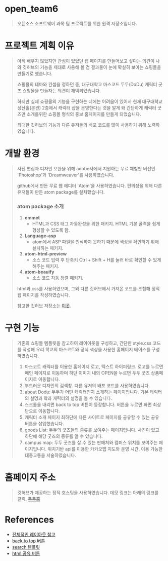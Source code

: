 # open_team6
> 오픈소스 소프트웨어 과목 팀 프로젝트를 위한 원격 저장소입니다.

# 프로젝트 계획 이유
> 아직 배우지 않았지만 관심이 있었던 웹 페이지를 만들어보고 싶다는 의견이 나와 깃허브의 기능을 제대로 사용해 볼 겸 결과물이 눈에 확실히 보이는 쇼핑몰을 만들기로 했습니다. 
> 
> 쇼핑몰의 테마와 컨셉을 정하던 중, 대구대학교 마스코드 두두(DoDu) 캐릭터 굿즈 쇼핑몰을 만들자는 의견이 채택되었습니다. 
> 
> 하지만 실제 쇼핑몰의 기능을 구현하는 데에는 어려움이 있어서 현재 대구대학교 성산홀(본관) 2층에서 캐릭터 샵을 운영한다는 것을 알게 돼 간단하게 캐릭터 굿즈만 소개를위한 쇼핑몰 형식의 홍보 홈페이지를 만들게 되었습니다.
> 
> 최대한 깃허브의 기능과 다른 유저들의 배포 코드를 많이 사용하기 위해 노력하였습니다.


# 개발 환경
> 사진 편집과 디자인 보완을 위해 adobe사에서 지원하는 무료 체험판 버전인 'Photoshop'과 'Dreamweaver'를 사용하였습니다.
> 
> github에서 만든 무료 웹 에디터 'Atom'을 사용하였습니다. 편의성을 위해 다른 유저들이 만든 atom package를 설치했습니다.
> ### atom package 소개
>  1. **emmet**
>     - HTML과 CSS 태그 자동완성을 위한 패키지. HTML 기본 골격을 쉽게 형성할 수 있도록 함.
>  2. **Language-asp**
>     - atom에서 ASP 파일을 인식하지 못하기 때문에 색상을 확인하기 위해 설치하는 패키지.
>  3. **atom-html-preview**
>     - 소스 코드 입력 후 단축키 Ctrl + Shift + H를 눌러 바로 확인할 수 있게 해주는 패키지.
>  4. **atom-beauify**
>     - 소스 코드 자동 정렬 패키지.
> 
> html과 css를 사용하였으며, 그외 다른 깃허브에서 가져온 코드를 조합해 정적 웹 페이지를 작성하였습니다. 
> 
> 참고한 깃허브 저장소는 [이곳](#references).

# 구현 기능
> 기존의 쇼핑몰 템플릿을 참고하여 레이아웃을 구성하고, 간단한 style.css 코드를 작성해 우리 학교의 마스코트와 공식 색상을 사용한 홈페이지 베이스를 구성하였습니다.
> 1. 마스코트 캐릭터를 이용한 홈페이지 로고, 텍스트 하이퍼링크. 로고를 누르면 메인 페이지로 이동하며 하단 이미지 내의 OPEN을 누르면 두두 굿즈 상품페이지로 이동합니다.
> 2. 부드러운 디자인의 검색창. 다른 유저의 배포 코드를 사용하였습니다.
> 3. about Dodu: 두두가 어떤 캐릭터인지 소개하는 페이지입니다. 기본 캐릭터의 설명과 학과 캐릭터의 설명을 볼 수 있습니다.
> 4. 스크롤을 내리면 back to top 버튼이 등장합니다. 버튼을 누르면 화면 최상단으로 이동합니다.
> 5. 캐릭터 소개 페이지 최하단에 다른 사이트로 페이지를 공유할 수 있는 공유 버튼을 삽입했습니다.
> 6. goods List: 두두의 굿즈들의 종류를 보여주는 페이지입니다. 사진이 있고 하단에 해당 굿즈의 종류를 알 수 있습니다.
> 7. campus map: 두두 굿즈를 살 수 있는 판매처와 캠퍼스 위치를 보여주는 페이지입니다. 위치기반 api를 이용한 카카오맵 지도와 운영 시간, 이용 가능한 대중교통을 서술하였습니다.

# 홈페이지 주소
> 깃허브가 제공하는 정적 호스팅을 사용하였습니다. 데모 링크는 아래의 링크를 클릭.
> [두두홈](https://bit.ly/3wzk8wN)

# References
- [전체적인 레이아웃 참고](https://github.com/sunajung/final_project.git)
- [back to top 버튼](https://github.com/vfeskov/vanilla-back-to-top.git)
- [search 템플릿](https://github.com/joaovictornsv/search-bar.git)
- [html 공유 버튼](https://github.com/gschier/html-share-buttons.git)
